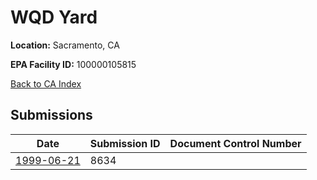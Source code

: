 # WQD Yard

**Location:** Sacramento, CA

**EPA Facility ID:** 100000105815

[Back to CA Index](../../index.md)

## Submissions

| Date | Submission ID | Document Control Number |
|------|--------------|-------------------------|
| [1999-06-21](submissions/8634.md) | 8634 |  |
